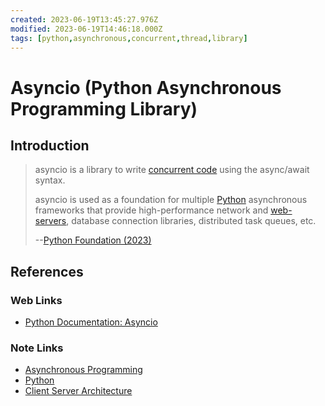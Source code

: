 ```yaml
---
created: 2023-06-19T13:45:27.976Z
modified: 2023-06-19T14:46:18.000Z
tags: [python,asynchronous,concurrent,thread,library]
---
```

# Asyncio (Python Asynchronous Programming Library)

## Introduction

>asyncio is a library to write [concurrent code][-async] using
>the async/await syntax.
>
>asyncio is used as a foundation for
>multiple [Python][-py] asynchronous frameworks that
>provide high-performance network and [web-servers][-cl-srv],
>database connection libraries, distributed task queues, etc.
>
>--[Python Foundation (2023)][asyncio-docs]

## References

### Web Links

* [Python Documentation: Asyncio][asyncio-docs]

<!-- Hidden References -->
[asyncio-docs]: https://docs.python.org/3/library/asyncio.html#module-asyncio "Python Documentation: Asyncio"

### Note Links

* [Asynchronous Programming][-async]
* [Python][-py]
* [Client Server Architecture][-cl-srv]

<!-- Hidden References -->
[-async]: async.md "Asynchronous Programming"
[-py]: python.md "Python"
[-cl-srv]: client-server.md "Client Server Architecture"
